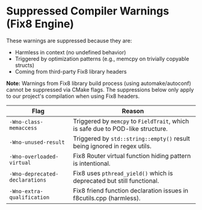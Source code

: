 # Suppressed Compiler Warnings (Fix8 Engine)

These warnings are suppressed because they are:
- Harmless in context (no undefined behavior)
- Triggered by optimization patterns (e.g., memcpy on trivially copyable structs)
- Coming from third-party Fix8 library headers

**Note:** Warnings from Fix8 library build process (using automake/autoconf) cannot be suppressed 
via CMake flags. The suppressions below only apply to our project's compilation when using Fix8 headers.

| Flag | Reason |
|------|--------|
| `-Wno-class-memaccess` | Triggered by `memcpy` to `FieldTrait`, which is safe due to POD-like structure. |
| `-Wno-unused-result`   | Triggered by `std::string::empty()` result being ignored in regex utils. |
| `-Wno-overloaded-virtual` | Fix8 Router virtual function hiding pattern is intentional. |
| `-Wno-deprecated-declarations` | Fix8 uses `pthread_yield()` which is deprecated but still functional. |
| `-Wno-extra-qualification` | Fix8 friend function declaration issues in f8cutils.cpp (harmless). |
